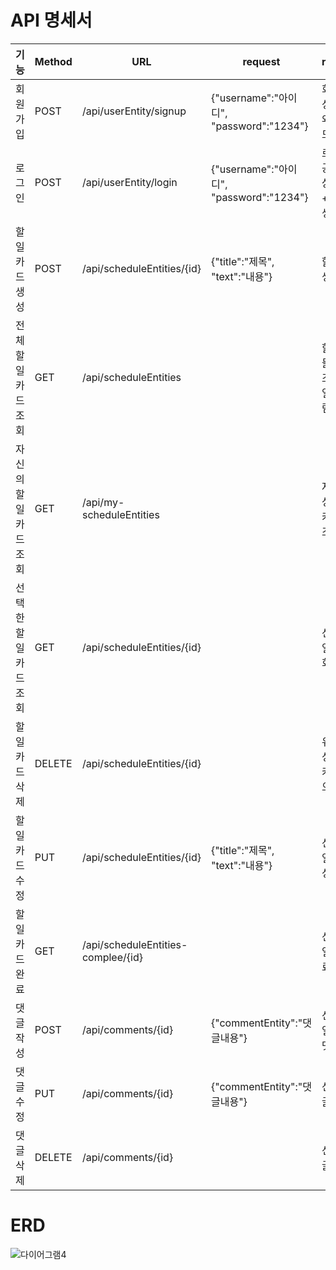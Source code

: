 # API 명세서
| 기능 | Method    | URL | request              |  response |
|----------|---------|-----|---------------------|---------------|
| 회원가입 | POST | /api/userEntity/signup  | {"username":"아이디",  <br/> "password":"1234"}    | 회원가입 성공 여부와 상태 코드 |
| 로그인  | POST | /api/userEntity/login  |  {"username":"아이디",  <br/> "password":"1234"}   | 로그인 성공 여부와 상태 코드 + jwt토큰 생성 |
| 할일카드 생성 | POST | /api/scheduleEntities/{id}|{"title":"제목", <br/> "text":"내용"} | 할일 카드 생성
| 전체 할일카드 조회  | GET  | /api/scheduleEntities  |     |  할일카드들의 목록 조회 작성일기준 내림차순 |
| 자신의 할일카드 조회 | GET| /api/my-scheduleEntities |  | 자신이 작성한 할일카드 목록 조회 |
| 선택한 할일카드 조회   | GET |/api/scheduleEntities/{id} | |선택한 할일카드 조회 |
| 할일카드 삭제 | DELETE | /api/scheduleEntities/{id} | | 유저가 작성한 할일카드가 맞으면 삭제
| 할일카드 수정 | PUT | /api/scheduleEntities/{id}| {"title":"제목", <br/> "text":"내용"} | 선택한 할일카드 생성
| 할일카드 완료 | GET | /api/scheduleEntities-complee/{id} | | 선택한 할일카드 완료처리
| 댓글 작성 | POST | /api/comments/{id} | {"commentEntity":"댓글내용"} | 선택한 할일카드에 댓글 작성
| 댓글 수정 | PUT |  /api/comments/{id}| {"commentEntity":"댓글내용"} | 선택한 댓글 수정
| 댓글 삭제 | DELETE | /api/comments/{id}| | 선택한 댓글 삭제

# ERD
![다이어그램4](https://github.com/RebbitK/mytodoapp/assets/154823447/0723915c-e176-4686-9980-f4d1c8afd35f)
